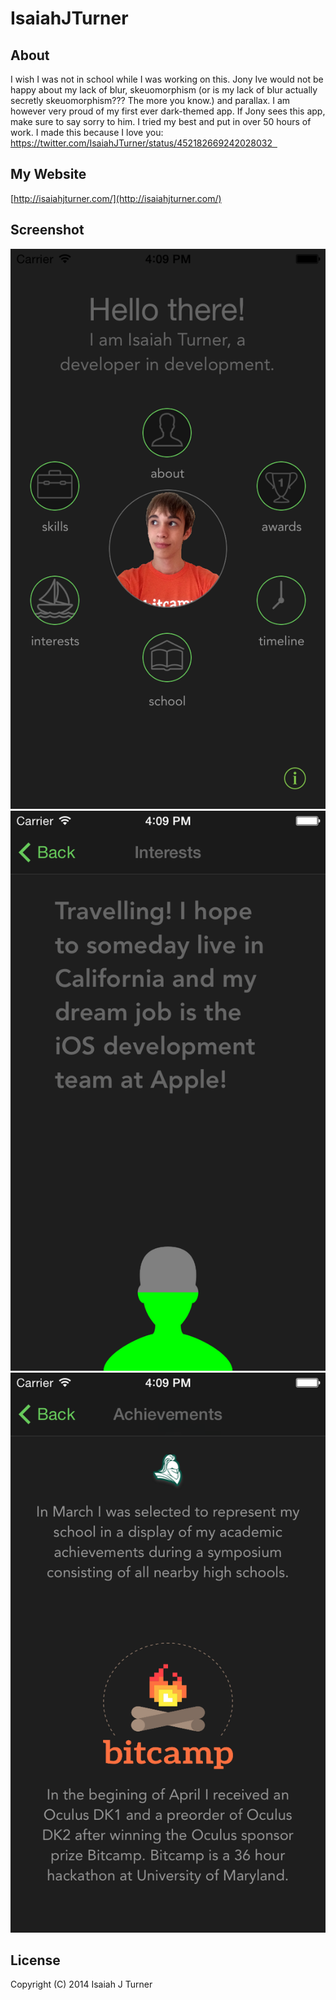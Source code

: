 # IsaiahJTurner

## About

I wish I was not in school while I was working on this. Jony Ive would not be happy about my lack of blur, skeuomorphism (or is my lack of blur actually secretly skeuomorphism??? The more you know.) and parallax. I am however very proud of my first ever dark-themed app. If Jony sees this app, make sure to say sorry to him. I tried my best and put in over 50 hours of work. I made this because I love you: https://twitter.com/IsaiahJTurner/status/452182669242028032  


## My Website

[http://isaiahjturner.com/](http://isaiahjturner.com/)

## Screenshot

![Screenshot 1](https://raw.githubusercontent.com/IsaiahJTurner/IsaiahJTurner/master/screenshots/1.png "Screenshot 1")
![Screenshot 2](https://raw.githubusercontent.com/IsaiahJTurner/IsaiahJTurner/master/screenshots/2.png "Screenshot 2")
![Screenshot 3](https://raw.githubusercontent.com/IsaiahJTurner/IsaiahJTurner/master/screenshots/3.png "Screenshot 3")

## License

Copyright (C) 2014 Isaiah J Turner
